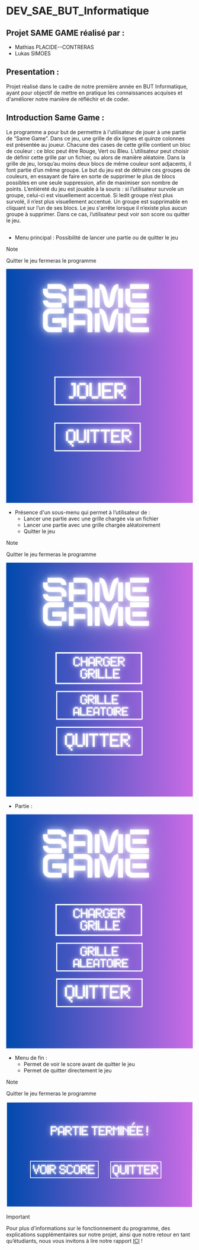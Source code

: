 # DEV_SAE_BUT_Informatique
## Projet SAME GAME réalisé par :
 - Mathias PLACIDE--CONTRERAS
 - Lukas SIMOES
## Presentation : 
Projet réalisé dans le cadre de notre première année en BUT Informatique, ayant pour objectif de mettre en pratique les connaissances acquises et d'améliorer notre manière de réfléchir et de coder.
## Introduction Same Game : 
Le programme a pour but de permettre à l'utilisateur de jouer à une partie de “Same Game”. Dans ce jeu, une grille de dix lignes et quinze colonnes est présentée au joueur. Chacune des cases de cette grille contient un bloc de couleur : ce bloc peut être Rouge, Vert ou Bleu. L’utilisateur peut choisir de définir cette grille par un fichier, ou alors de manière aléatoire. Dans la grille de jeu, lorsqu’au moins deux blocs de même couleur sont adjacents, il font partie d’un même groupe. Le but du jeu est de détruire ces groupes de couleurs, en essayant de faire en sorte de supprimer le plus de blocs possibles en une seule suppression, afin de maximiser son nombre de points. L’entièreté du jeu est jouable à la souris : si l’utilisateur survole un groupe, celui-ci est visuellement accentué. Si ledit groupe n’est plus survolé, il n’est plus visuellement accentué. Un groupe est supprimable en cliquant sur l’un de ses blocs.
Le jeu s'arrête lorsque il n’existe plus aucun groupe à supprimer. Dans ce cas, l’utilisateur peut voir son score ou quitter le jeu.
## 
- Menu principal : Possibilité de lancer une partie ou de quitter le jeu
> [!NOTE]
> Quitter le jeu fermeras le programme

![Menu Princpale](/Image/Menu.png)

- Présence d'un sous-menu qui permet à l’utilisateur de :
  - Lancer une partie avec une grille chargée via un fichier
  - Lancer une partie avec une grille chargée aléatoirement
  - Quitter le jeu
> [!NOTE]
> Quitter le jeu fermeras le programme

![Menu Princpale](/Image/SousMenu.png)

- Partie :

![Menu Princpale](/Image/SousMenu.png)

- Menu de fin : 
  - Permet de voir le score avant de quitter le jeu
  - Permet de quitter directement le jeu
> [!NOTE]
> Quitter le jeu fermeras le programme

![Menu Princpale](/Image/PartieTerminee.png)

> [!IMPORTANT]
> Pour plus d'informations sur le fonctionnement du programme, des explications supplémentaires sur notre projet, ainsi que notre retour en tant qu’étudiants, nous vous invitons à lire notre rapport [ICI](https://github.com/Mathias-PC/Projet-Java/blob/main/Rapport%20SAE21_2025%20SAME%20GAME%20Lukas%20SIMOES%20et%20Mathias%20PLACIDE--CONTRERAS.pdf) !
